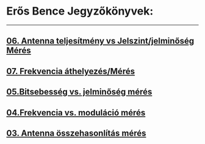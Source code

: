 # Erős Bence Jegyzőkönyvek:

---

## [06. Antenna teljesítmény vs Jelszint/jelminőség Mérés](https://erosbence27.github.io/jegyzokonyv/antenna_meresi_jegyzokonyv)

## [07. Frekvencia áthelyezés/Mérés](https://erosbence27.github.io/jegyzokonyv/6700)

## [05.Bitsebesség vs. jelminőség mérés](https://erosbence27.github.io/jegyzokonyv/bit_jelszint)

## [04.Frekvencia vs. moduláció mérés](https://erosbence27.github.io/jegyzokonyv/freki_modu)

## [03. Antenna összehasonlítás mérés](https://erosbence27.github.io/jegyzokonyv/antenna_ossz)


